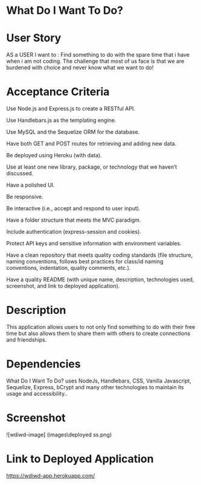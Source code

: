 # What Do I Want To Do?

# User Story

AS a USER I want to : Find something to do with the spare time that i have when i am not coding. The challenge that most of us face is that we are burdened with choice and never know what we want to do!

# Acceptance Criteria

Use Node.js and Express.js to create a RESTful API.

Use Handlebars.js as the templating engine.

Use MySQL and the Sequelize ORM for the database.

Have both GET and POST routes for retrieving and adding new data.

Be deployed using Heroku (with data).

Use at least one new library, package, or technology that we haven’t discussed.

Have a polished UI.

Be responsive.

Be interactive (i.e., accept and respond to user input).

Have a folder structure that meets the MVC paradigm.

Include authentication (express-session and cookies).

Protect API keys and sensitive information with environment variables.

Have a clean repository that meets quality coding standards (file structure, naming conventions, follows best practices for class/id naming conventions, indentation, quality comments, etc.).

Have a quality README (with unique name, description, technologies used, screenshot, and link to deployed application).

# Description

This application allows users to not only find something to do with their free time but also allows them to share them with others to create connections and friendships.

# Dependencies

What Do I Want To Do? uses NodeJs, Handlebars, CSS, Vanilla Javascript, Sequelize, Express, bCrypt and many other technologies to maintain its usage and accessibility..

# Screenshot

![wdiwd-image] (images\deployed ss.png)

# Link to Deployed Application

https://wdiwd-app.herokuapp.com/
